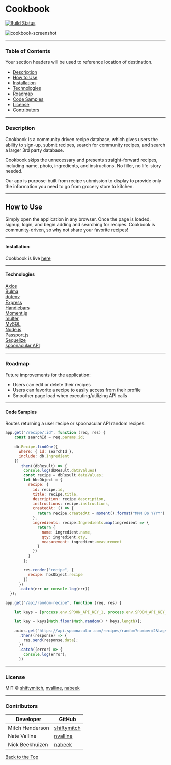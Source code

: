 # Cookbook

[![Build Status](https://travis-ci.org/shiftymitch/cookbook.svg?branch=master)](https://travis-ci.org/shiftymitch/cookbook)

![cookbook-screenshot](https://user-images.githubusercontent.com/4752937/84712609-3cafe580-af26-11ea-8364-01512cd9cfe3.png)

---

### Table of Contents

Your section headers will be used to reference location of destination.

- [Description](#description)
- [How to Use](#how-to-use)
- [Installation](#installation)
- [Technologies](#technologies)
- [Roadmap](#roadmap)
- [Code Samples](#code-samples)
- [License](#license)
- [Contributors](#contributors)

---

### Description

Cookbook is a community driven recipe database, which gives users the ability to sign-up, submit recipes, search for community recipes, and search a larger 3rd party database.

Cookbook skips the unnecessary and presents straight-forward recipes, including name, photo, ingredients, and instructions. No filler, no life-story needed.

Our app is purpose-built from recipe submission to display to provide only the information you need to go from grocery store to kitchen.

---

## How to Use

Simply open the application in any browser. Once the page is loaded, signup, login, and begin adding and searching for recipes. Cookbook is community-driven, so why not share your favorite recipes!

---

#### Installation

Cookbook is live [here](https://the-cookbook-app.herokuapp.com/)

---

#### Technologies

[Axios](https://www.npmjs.com/package/axios)\
[Bulma](https://bulma.io/)\
[dotenv](https://www.npmjs.com/package/dotenv)\
[Express](https://expressjs.com/)\
[Handlebars](https://handlebarsjs.com/)\
[Moment.js](https://momentjs.com/)\
[multer](https://www.npmjs.com/package/multer)\
[MySQL](https://www.mysql.com/)\
[Node.js](https://nodejs.org/en/)\
[Passport.js](http://www.passportjs.org/)\
[Sequelize](https://sequelize.org/)\
[spoonacular API](https://spoonacular.com/food-api)

---

### Roadmap

Future improvements for the application:
- Users can edit or delete their recipes
- Users can favorite a recipe to easily access from their profile
- Smoother page load when executing/utilizing API calls

---

#### Code Samples

Routes returning a user recipe or spoonacular API random recipes:

```javascript
app.get("/recipe/:id", function (req, res) {
    const searchId = req.params.id;

    db.Recipe.findOne({
      where: { id: searchId },
      include: db.Ingredient
    })
      .then((dbResult) => {
        console.log(dbResult.dataValues)
        const recipe = dbResult.dataValues;
        let hbsObject = {
          recipe: {
            id: recipe.id,
            title: recipe.title,
            description: recipe.description,
            instructions: recipe.instructions,
            createdAt: () => {
              return recipe.createdAt = moment().format("MMM Do YYYY");
            },
            ingredients: recipe.Ingredients.map(ingredient => {
              return {
                name: ingredient.name,
                qty: ingredient.qty,
                measurement: ingredient.measurement
              }
            })
          }
        };

        res.render("recipe", {
          recipe: hbsObject.recipe
        })
      })
      .catch(err => console.log(err))
  });
```

```javascript
app.get("/api/random-recipe", function (req, res) {

    let keys = [process.env.SPOON_API_KEY_1, process.env.SPOON_API_KEY_2, process.env.SPOON_API_KEY_3, process.env.SPOON_API_KEY_4];

    let key = keys[Math.floor(Math.random() * keys.length)];

    axios.get("https://api.spoonacular.com/recipes/random?number=2&tags=dinner&apiKey=" + key)
      .then((response) => {
        res.send(response.data);
      })
      .catch((error) => {
        console.log(error);
      })
```

---

### License

MIT © [shiftymitch](https://github.com/shiftymitch), [nvalline](https://github.com/nvalline), [nabeek](https://github.com/nabeek)

---

### Contributors

| Developer | GitHub |
| ------ | ------ |
| Mitch Henderson | [shiftymitch](https://github.com/shiftymitch) |
| Nate Valline | [nvalline](https://github.com/nvalline) |
| Nick Beekhuizen | [nabeek](https://github.com/nabeek) |

[Back to the Top](#project-name)
